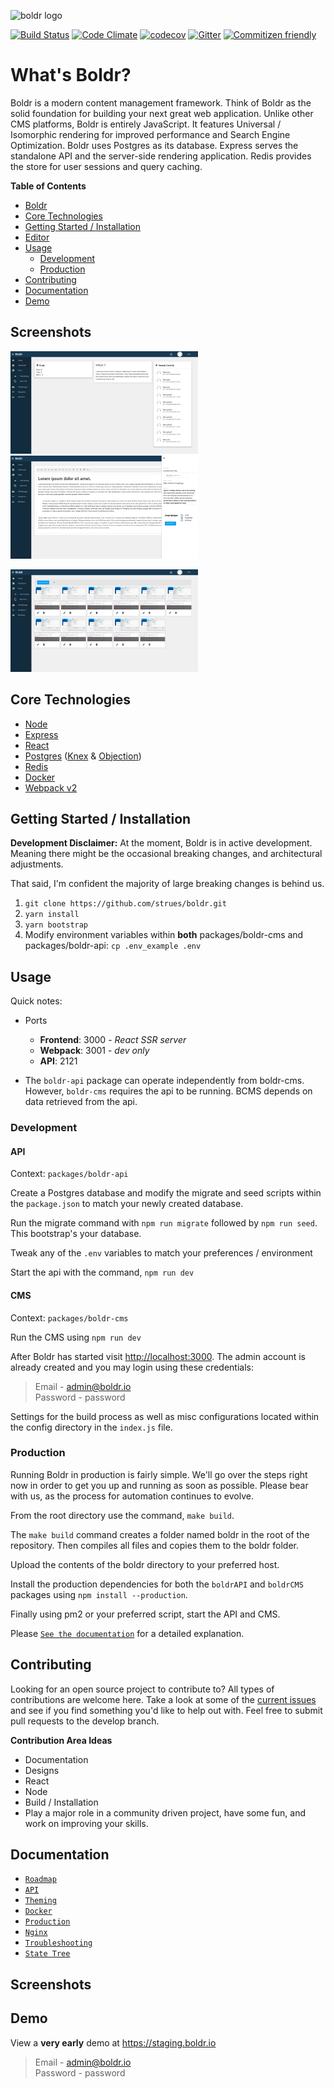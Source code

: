 ![boldr logo](https://boldr.io/boldr.png)

[![Build Status][circle-img]][circle-link] [![Code Climate][cc-img]][cc-link]  [![codecov](https://codecov.io/gh/strues/boldr/branch/master/graph/badge.svg)](https://codecov.io/gh/strues/boldr) [![Gitter][gitter-img]][gitter-link] [![Commitizen friendly](https://img.shields.io/badge/commitizen-friendly-brightgreen.svg)](http://commitizen.github.io/cz-cli/)

# What's Boldr?

Boldr is a modern content management framework. Think of Boldr as the solid foundation for building your next great web application. Unlike other CMS platforms, Boldr is entirely JavaScript. It features Universal / Isomorphic rendering for improved performance and Search Engine Optimization. Boldr uses Postgres as its database. Express serves the standalone API and the server-side rendering application. Redis provides the store for user sessions and query caching.


**Table of Contents**
- [Boldr](#boldr)
- [Core Technologies](#core-technologies)
- [Getting Started / Installation](#getting-started-installation)
- [Editor](#editor)
- [Usage](#usage)
  - [Development](#development)
  - [Production](#production)
- [Contributing](#contributing)
- [Documentation](#documentation)
- [Demo](#demo)


## Screenshots

<img src="docs/assets/dashboard.png" width="300" /> <img src="docs/assets/posteditor.png" width="300" />   

<img src="docs/assets/filemanager.png" width="300" />  


## Core Technologies

- [Node](https://github.com/nodejs/node)
- [Express](https://github.com/expressjs/express)
- [React](https://github.com/facebook/react)
- [Postgres](https://github.com/postgres/postgres) ([Knex](http://knexjs.org/) & [Objection](https://github.com/Vincit/objection.js/))
- [Redis](http://redis.io/)
- [Docker](https://github.com/docker/docker)
- [Webpack v2](https://github.com/webpack/webpack)

## Getting Started / Installation

**Development Disclaimer:** At the moment, Boldr is in active development. Meaning there might be the occasional breaking changes, and architectural adjustments.

That said, I'm confident the majority of large breaking changes is behind us.

1. `git clone https://github.com/strues/boldr.git`
2. `yarn install`
3. `yarn bootstrap`
4. Modify environment variables within **both** packages/boldr-cms and packages/boldr-api: `cp .env_example .env`


## Usage

Quick notes:

- Ports

  - **Frontend**: 3000 - _React SSR server_  
  - **Webpack**: 3001 - _dev only_  
  - **API**: 2121  

- The `boldr-api` package can operate independently from boldr-cms. However, `boldr-cms` requires the api to be running. BCMS depends on data retrieved from the api.

### Development

#### API

Context: `packages/boldr-api`

Create a Postgres database and modify the migrate and seed scripts within the `package.json` to match your newly created database.

Run the migrate command with `npm run migrate` followed by `npm run seed`. This bootstrap's your database.

Tweak any of the `.env` variables to match your preferences / environment

Start the api with the command, `npm run dev`

#### CMS

Context: `packages/boldr-cms`

Run the CMS using `npm run dev`

After Boldr has started visit <http://localhost:3000>. The admin account is already created and you may login using these credentials:

> Email - admin@boldr.io<br>
> Password - password

Settings for the build process as well as misc configurations located within the config directory in the `index.js` file.

### Production

Running Boldr in production is fairly simple. We'll go over the steps right now in order to get you up and running as soon as possible. Please bear with us, as the process for automation continues to evolve.

From the root directory use the command, `make build`.

The `make build` command creates a folder named boldr in the root of the repository. Then compiles all files and copies them to the boldr folder.

Upload the contents of the boldr directory to your preferred host.

Install the production dependencies for both the `boldrAPI` and `boldrCMS` packages using `npm install --production`.

Finally using pm2 or your preferred script, start the API and CMS.

Please [`See the documentation`](docs/production.md) for a detailed explanation.


## Contributing

Looking for an open source project to contribute to? All types of contributions are welcome here. Take a look at some of the [current issues](https://github.com/strues/boldr/issues) and see if you find something you'd like to help out with. Feel free to submit pull requests to the develop branch.

**Contribution Area Ideas**

- Documentation
- Designs
- React
- Node
- Build / Installation
- Play a major role in a community driven project, have some fun, and work on improving your skills.

## Documentation

- [`Roadmap`](ROADMAP.md)
- [`API`](docs/apidoc.md)
- [`Theming`](docs/theming.md)
- [`Docker`](docs/docker.md)
- [`Production`](docs/production.md)
- [`Nginx`](docs/nginx.md)
- [`Troubleshooting`](docs/troubleshooting.md)
- [`State Tree`](docs/statetree.md)

## Screenshots

## Demo

View a **very early** demo at <https://staging.boldr.io>

> Email - admin@boldr.io<br>
> Password - password


[cc-img]: https://codeclimate.com/github/strues/boldr/badges/gpa.svg
[cc-link]: https://codeclimate.com/github/strues/boldr
[circle-img]: https://circleci.com/gh/strues/boldr.svg?style=svg
[circle-link]: https://circleci.com/gh/strues/boldr
[gitter-img]: https://badges.gitter.im/Join%20Chat.svg
[gitter-link]: https://gitter.im/boldr/Lobby?utm_source=badge&utm_medium=badge&utm_campaign=pr-badge&utm_content=badge
[coverage-link]: https://codeclimate.com/github/strues/boldr/coverage
[coverage-img]: https://codeclimate.com/github/strues/boldr/badges/coverage.svg

